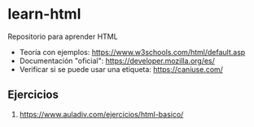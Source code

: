 # learn-html

Repositorio para aprender HTML

- Teoría con ejemplos: https://www.w3schools.com/html/default.asp
- Documentación "oficial": https://developer.mozilla.org/es/
- Verificar si se puede usar una etiqueta: https://caniuse.com/

## Ejercicios

1. https://www.auladiv.com/ejercicios/html-basico/